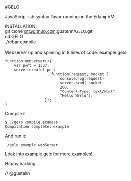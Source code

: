 #GELO

JavaScript-ish syntax flavor running on the Erlang VM.

INSTALLATION:<br>
git clone git@github.com:gustehn/GELO.git<br>
cd GELO<br>
./rebar compile<br>
<br>
Webserver up and spinning in 8 lines of code:
example.gelo
```
function webServer(){
    var port = 1337;
    server.create( port
                   , function(request, socket){
                         console.log(request);
                         server.send( socket,
                         200,
                         "Content-Type: text/html",
                         "Hello World");
                  });
}
```
Compile it:
```
$ ./gelo compile example
Compilation complete: example
```
And run it:
```
./gelo example webServer
```
Look into example.gelo for more examples!

Happy hacking

//
@gustehn

